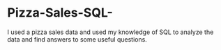 # Pizza-Sales-SQL-
I used a pizza sales data and used my knowledge of SQL to analyze the data and find answers to some useful questions.
